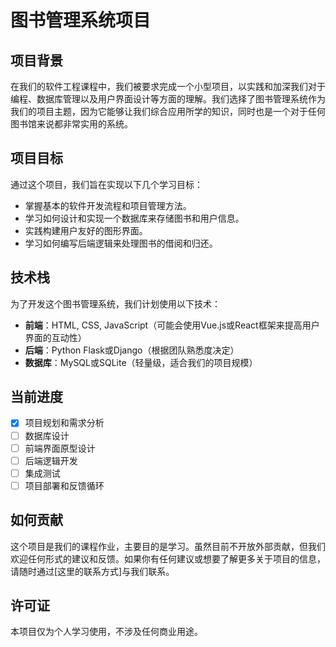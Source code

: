 # 图书管理系统项目

## 项目背景

在我们的软件工程课程中，我们被要求完成一个小型项目，以实践和加深我们对于编程、数据库管理以及用户界面设计等方面的理解。我们选择了图书管理系统作为我们的项目主题，因为它能够让我们综合应用所学的知识，同时也是一个对于任何图书馆来说都非常实用的系统。

## 项目目标

通过这个项目，我们旨在实现以下几个学习目标：
- 掌握基本的软件开发流程和项目管理方法。
- 学习如何设计和实现一个数据库来存储图书和用户信息。
- 实践构建用户友好的图形界面。
- 学习如何编写后端逻辑来处理图书的借阅和归还。

## 技术栈

为了开发这个图书管理系统，我们计划使用以下技术：
- **前端**：HTML, CSS, JavaScript（可能会使用Vue.js或React框架来提高用户界面的互动性）
- **后端**：Python Flask或Django（根据团队熟悉度决定）
- **数据库**：MySQL或SQLite（轻量级，适合我们的项目规模）

## 当前进度

- [x] 项目规划和需求分析
- [ ] 数据库设计
- [ ] 前端界面原型设计
- [ ] 后端逻辑开发
- [ ] 集成测试
- [ ] 项目部署和反馈循环

## 如何贡献

这个项目是我们的课程作业，主要目的是学习。虽然目前不开放外部贡献，但我们欢迎任何形式的建议和反馈。如果你有任何建议或想要了解更多关于项目的信息，请随时通过[这里的联系方式]与我们联系。

## 许可证

本项目仅为个人学习使用，不涉及任何商业用途。

